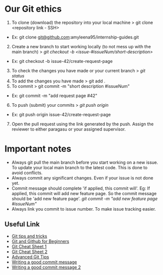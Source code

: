# Our Git ethics

1. To clone (download) the repository into your local machine > git clone <repository link - SSH>
  - Ex: git clone git@github.com:amyleena95/internship-guides.git

2. Create a new branch to start working locally (to not mess up with the main branch) > *git checkout -b <issue-#issueNum/short-description>*
  - Ex: git checkout -b issue-42/create-request-page

3. To check the changes you have made or your current branch > *git status*
4. To add the changes you have made > git add .
5. To commit > git commit -m "short description #issueNum"
  - Ex: git commit -m "add request page #42"
6. To push (submit) your commits > *git push origin <branch-name>*
  - Ex: git push origin issue-42/create-request-page
7. Open the pull request using the link generated by the push. Assign the reviewer to either paragasu or your assigned supervisor.

# Important notes
  - Always git pull the main branch before you start working on a new issue. To update your local main branch to the latest code. This is done to avoid conflicts.
  - Always commit any significant changes. Even if your issue is not done yet.
  - Commit message should complete 'if applied, this commit will'. Eg: If applied, this commit will add new feature page. So the commit message should be 'add new feature page'. *git commit -m "add new feature page #issueNum"*
  - Always link you commit to issue number. To make issue tracking easier.
 
## Useful Link
  - [Git tips and tricks](https://github.com/git-tips/tips)
  - [Git and Github for Beginners](https://product.hubspot.com/blog/git-and-github-tutorial-for-beginners)
  - [Git Cheat Sheet 1](https://www.atlassian.com/git/tutorials/atlassian-git-cheatsheet)
  - [Git Cheat Sheet 2](https://education.github.com/git-cheat-sheet-education.pdf)
  - [Advanced Git Tips](https://opensource.com/article/20/10/advanced-git-tips)
  - [Writing a good commit message](https://www.freecodecamp.org/news/writing-good-commit-messages-a-practical-guide/)
  - [Writing a good commit message 2](https://chiamakaikeanyi.dev/how-to-write-good-git-commit-messages/)
